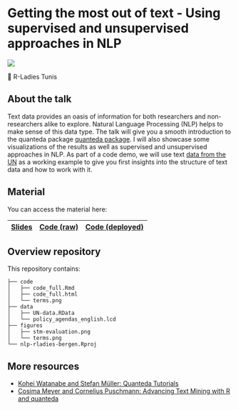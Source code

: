 # Getting the most out of text - Using supervised and unsupervised approaches in NLP

[![](https://pbs.twimg.com/media/EsCBomhXMAMrdFz?format=jpg&name=medium)](https://www.meetup.com/rladies-tunis/events/275784778/)

📍 R-Ladies Tunis

## About the talk

Text data provides an oasis of information for both researchers and non-researchers alike to explore. Natural Language Processing (NLP) helps to make sense of this data type. The talk will give you a smooth introduction to the quanteda package [quanteda package](https://quanteda.io/). I will also showcase some visualizations of the results as well as supervised and unsupervised approaches in NLP. As part of a code demo, we will use text [data from the UN](https://doi.org/10.7910/DVN/0TJX8Y) as a working example to give you first insights into the structure of text data and how to work with it.

## Material

You can access the material here:

| [Slides]() | [Code (raw)]() | [Code (deployed)]() | 
|--------|----------|----------|

## Overview repository

This repository contains:

```
├── code
│   ├── code_full.Rmd
│   ├── code_full.html
│   └── terms.png
├── data
│   ├── UN-data.RData
│   └── policy_agendas_english.lcd
├── figures
│   ├── stm-evaluation.png
│   └── terms.png
└── nlp-rladies-bergen.Rproj
```

## More resources

- [Kohei Watanabe and Stefan Müller: Quanteda Tutorials](https://tutorials.quanteda.io)
- [Cosima Meyer and Cornelius Puschmann: Advancing Text Mining with R and quanteda](https://www.mzes.uni-mannheim.de/socialsciencedatalab/article/advancing-text-mining/)
